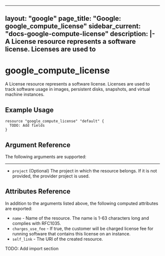 <!---
 ----------------------------------------------------------------------------

     ***     AUTO GENERATED CODE    ***    AUTO GENERATED CODE     ***

 ----------------------------------------------------------------------------

     This file is automatically generated and manual changes will be
     clobbered when the file is regenerated.

     Please read more about how to change this file in
     .github/CONTRIBUTING.md.

 ----------------------------------------------------------------------------
--->
---
layout: "google"
page_title: "Google: google_compute_license"
sidebar_current: "docs-google-compute-license"
description: |-
  A License resource represents a software license. Licenses are used to
---

# google\_compute\_license

A License resource represents a software license. Licenses are used to
track software usage in images, persistent disks, snapshots, and virtual
machine instances.


## Example Usage

```hcl
resource "google_compute_license" "default" {
  TODO: Add fields
}
```

## Argument Reference

The following arguments are supported:



- - -

* `project` (Optional) The project in which the resource belongs.
    If it is not provided, the provider project is used.


## Attributes Reference

In addition to the arguments listed above, the following computed attributes are exported:

* `name` -
  Name of the resource. The name is 1-63 characters long
and complies with RFC1035.
* `charges_use_fee` -
  If true, the customer will be charged license fee for
running software that contains this license on an instance.
* `self_link` - The URI of the created resource.




TODO: Add import section
